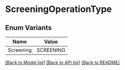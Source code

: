 # ScreeningOperationType

## Enum Variants

| Name | Value |
|---- | -----|
| Screening | SCREENING |


[[Back to Model list]](../README.md#documentation-for-models) [[Back to API list]](../README.md#documentation-for-api-endpoints) [[Back to README]](../README.md)


